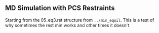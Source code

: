 ## MD Simulation with PCS Restraints
Starting from the 05_eq3.rst structure from `../min_equil`.
This is a test of why sometimes the rest min works and other times it doesn't
